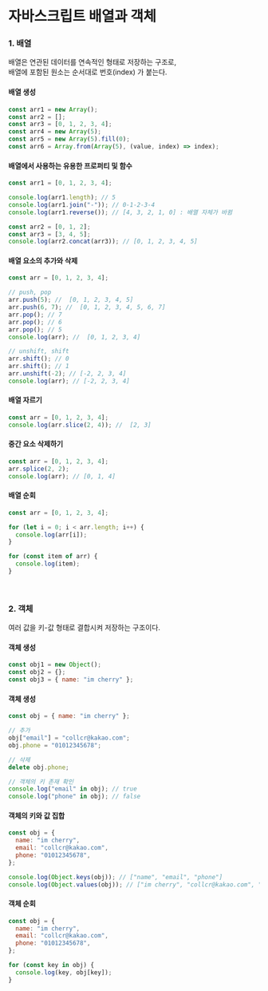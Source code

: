 # 자바스크립트 배열과 객체

### 1. 배열

배열은 연관된 데이터를 연속적인 형태로 저장하는 구조로,\
배열에 포함된 원소는 순서대로 번호(index) 가 붙는다.

#### 배열 생성

```javascript
const arr1 = new Array();
const arr2 = [];
const arr3 = [0, 1, 2, 3, 4];
const arr4 = new Array(5);
const arr5 = new Array(5).fill(0);
const arr6 = Array.from(Array(5), (value, index) => index);
```

#### 배열에서 사용하는 유용한 프로퍼티 및 함수

```javascript
const arr1 = [0, 1, 2, 3, 4];

console.log(arr1.length); // 5
console.log(arr1.join("-")); // 0-1-2-3-4
console.log(arr1.reverse()); // [4, 3, 2, 1, 0] : 배열 자체가 바뀜

const arr2 = [0, 1, 2];
const arr3 = [3, 4, 5];
console.log(arr2.concat(arr3)); // [0, 1, 2, 3, 4, 5]
```

#### 배열 요소의 추가와 삭제

```javascript
const arr = [0, 1, 2, 3, 4];

// push, pop
arr.push(5); //  [0, 1, 2, 3, 4, 5]
arr.push(6, 7); //  [0, 1, 2, 3, 4, 5, 6, 7]
arr.pop(); // 7
arr.pop(); // 6
arr.pop(); // 5
console.log(arr); //  [0, 1, 2, 3, 4]

// unshift, shift
arr.shift(); // 0
arr.shift(); // 1
arr.unshift(-2); // [-2, 2, 3, 4]
console.log(arr); // [-2, 2, 3, 4]
```

#### 배열 자르기

```javascript
const arr = [0, 1, 2, 3, 4];
console.log(arr.slice(2, 4)); //  [2, 3]
```

#### 중간 요소 삭제하기

```javascript
const arr = [0, 1, 2, 3, 4];
arr.splice(2, 2);
console.log(arr); // [0, 1, 4]
```

#### 배열 순회

```javascript
const arr = [0, 1, 2, 3, 4];

for (let i = 0; i < arr.length; i++) {
  console.log(arr[i]);
}

for (const item of arr) {
  console.log(item);
}
```

<br>

### 2. 객체

여러 값을 키-값 형태로 결합시켜 저장하는 구조이다.

#### 객체 생성

```javascript
const obj1 = new Object();
const obj2 = {};
const obj3 = { name: "im cherry" };
```

#### 객체 생성

```javascript
const obj = { name: "im cherry" };

// 추가
obj["email"] = "collcr@kakao.com";
obj.phone = "01012345678";

// 삭제
delete obj.phone;

// 객체의 키 존재 확인
console.log("email" in obj); // true
console.log("phone" in obj); // false
```

#### 객체의 키와 값 집합

```javascript
const obj = {
  name: "im cherry",
  email: "collcr@kakao.com",
  phone: "01012345678",
};

console.log(Object.keys(obj)); // ["name", "email", "phone"]
console.log(Object.values(obj)); // ["im cherry", "collcr@kakao.com", "01012345678"]
```

#### 객체 순회

```javascript
const obj = {
  name: "im cherry",
  email: "collcr@kakao.com",
  phone: "01012345678",
};

for (const key in obj) {
  console.log(key, obj[key]);
}
```

<br>
